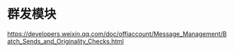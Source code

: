 # 群发模块

https://developers.weixin.qq.com/doc/offiaccount/Message_Management/Batch_Sends_and_Originality_Checks.html
